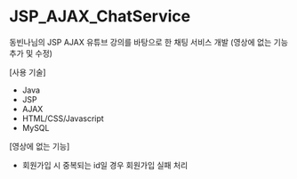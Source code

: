 # JSP_AJAX_ChatService
동빈나님의 JSP AJAX 유튜브 강의를 바탕으로 한 채팅 서비스 개발 (영상에 없는 기능 추가 및 수정)

[사용 기술]
- Java
- JSP
- AJAX
- HTML/CSS/Javascript
- MySQL

[영상에 없는 기능]
- 회원가입 시 중복되는 id일 경우 회원가입 실패 처리
